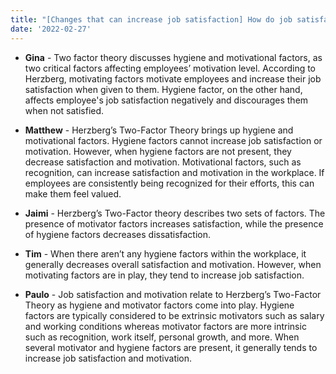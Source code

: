 ```yaml
---
title: "[Changes that can increase job satisfaction] How do job satisfaction and motivation relate to Herzberg's Two-Factor Theory?"
date: '2022-02-27'
---
```


- **Gina** - Two factor theory discusses hygiene and motivational factors, as two critical factors affecting employees’ motivation level.  According to Herzberg, motivating factors motivate employees and increase their job satisfaction when given to them. Hygiene factor, on the other hand, affects employee's job satisfaction negatively and discourages them when not satisfied. 

- **Matthew** - Herzberg’s Two-Factor Theory brings up hygiene and motivational factors. Hygiene factors cannot increase job satisfaction or motivation. However, when hygiene factors are not present, they decrease satisfaction and motivation. Motivational factors, such as recognition, can increase satisfaction and motivation in the workplace. If employees are consistently being recognized for their efforts, this can make them feel valued.

- **Jaimi** - Herzberg’s Two-Factor theory describes two sets of factors.  The presence of motivator factors increases satisfaction, while the presence of hygiene factors decreases dissatisfaction.

- **Tim** - When there aren’t any hygiene factors within the workplace, it generally decreases overall satisfaction and motivation. However, when motivating factors are in play, they tend to increase job satisfaction.

- **Paulo** - Job satisfaction and motivation relate to Herzberg’s Two-Factor Theory as hygiene and motivator factors come into play. Hygiene factors are typically considered to be extrinsic motivators such as salary and working conditions whereas motivator factors are more intrinsic such as recognition, work itself, personal growth, and more. When several motivator and hygiene factors are present, it generally tends to increase job satisfaction and motivation.